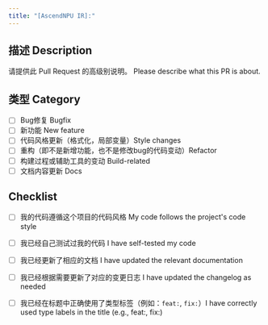 ```yaml
---
title: "[AscendNPU IR]:"
---
```


## 描述 Description
请提供此 Pull Request 的高级别说明。
Please describe what this PR is about.

## 类型 Category
- [ ] Bug修复 Bugfix
- [ ] 新功能 New feature
- [ ] 代码风格更新（格式化，局部变量）Style changes
- [ ] 重构（即不是新增功能，也不是修改bug的代码变动）Refactor
- [ ] 构建过程或辅助工具的变动 Build-related
- [ ] 文档内容更新 Docs

## Checklist
- [ ] 我的代码遵循这个项目的代码风格 My code follows the project's code style
- [ ] 我已经自己测试过我的代码 I have self-tested my code
- [ ] 我已经更新了相应的文档 I have updated the relevant documentation
- [ ] 我已经根据需要更新了对应的变更日志 I have updated the changelog as needed
- [ ] 我已经在标题中正确使用了类型标签（例如：`feat:`, `fix:`）I have correctly used type labels in the title (e.g., feat:, fix:)

